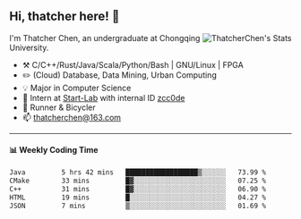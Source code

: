 ## Hi, thatcher here! :wave:

<img align="right" src="https://github-readme-stats.vercel.app/api?username=thatcherchen&title_color=333&text_color=777" alt="ThatcherChen's Stats" >

I'm Thatcher Chen, an undergraduate at Chongqing University.

- :hammer_and_pick:  C/C++/Rust/Java/Scala/Python/Bash | GNU/Linux | FPGA
- :pencil2:  (Cloud) Database, Data Mining, Urban Computing
- :bulb:   Major in Computer Science
- :telescope:  Intern at [Start-Lab](https://github.com/Spatio-Temporal-Lab) with internal ID [zcc0de](https://github.com/zcc0de)
- :seedling:  Runner & Bicycler
- :mailbox: thatcherchen@163.com

---

#### :bar_chart: Weekly Coding Time

<!--START_SECTION:waka-->

```txt
Java         5 hrs 42 mins   ██████████████████▒░░░░░░   73.99 %
CMake        33 mins         █▓░░░░░░░░░░░░░░░░░░░░░░░   07.25 %
C++          31 mins         █▓░░░░░░░░░░░░░░░░░░░░░░░   06.90 %
HTML         19 mins         █░░░░░░░░░░░░░░░░░░░░░░░░   04.27 %
JSON         7 mins          ▒░░░░░░░░░░░░░░░░░░░░░░░░   01.69 %
```

<!--END_SECTION:waka-->
